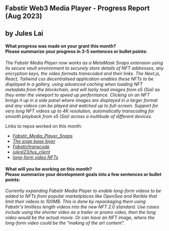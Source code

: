 <h2>Fabstir Web3 Media Player - Progress Report (Aug 2023)<h2>
by Jules Lai

<h4>What progress was made on your grant this month?<br>
Please summarize your progress in 3-5 sentences or bullet points:</h4>

_The Fabstir Media Player now works as a MetaMask Snaps extension using its secure vault environment to securely store details of NFT addresses, any encryption keys, the video formats transcoded and their links. The Next.js, React, Tailwind css decentralised application enables these NFTs to be displayed in a gallery, using advanced caching when loading NFT metadata from the blockchain, and will lazily load images from s5 (Sia) as they enter the viewport to speed up performance. Clicking on an NFT brings it up in a side panel where images are displayed in a larger format and any videos can be played and watched up to full-screen. Support for very long NFT videos up to 4K resolution, automatically transcoding for smooth playback from s5 (Sia) across a multitude of different devices._

Links to repos worked on this month:

- _[Fabstir_Media_Player_Snaps](https://github.com/Fabstir/Fabstir_Media_Player_Snaps/tree/main/packages/site)_
- _[The snap base layer](https://github.com/Fabstir/Fabstir_Media_Player_Snaps/tree/main/packages/snap)_
- _[Fabstir/transcode](https://github.com/Fabstir/transcode)_
- _[julesl23/tus_client](https://github.com/julesl23/tus_client/tree/dev_1)_
- _[long-form video NFTs](https://github.com/Fabstir/fabstir-web3-media-player/blob/main/other_reports/long-form_video_NFTs.md)_

<h4>What will you be working on this month?<br>
Please summarize your development goals into a few sentences or bullet points:</h4>

_Currently expanding Fabstir Media Player to enable long-form videos to be added to NFTs from popular marketplaces like OpenSea and Rarible that limit their videos to 100MB. This is done by repackaging them using Fabstir's limitless length videos into the new NFT 2.0 standard. Use cases include using the shorter video as a trailer or promo video, then the long video would be the actual movie. Or can have an NFT image, where the long-form video could be the "making of the art content"._
